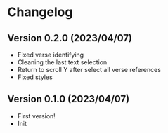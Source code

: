 # Changelog

## Version 0.2.0 (2023/04/07)

- Fixed verse identifying
- Cleaning the last text selection
- Return to scroll Y after select all verse references
- Fixed styles

## Version 0.1.0 (2023/04/07)

- First version!
- Init
